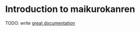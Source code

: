 # Introduction to maikurokanren

TODO: write [great documentation](http://jacobian.org/writing/what-to-write/)
